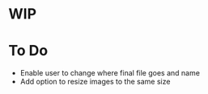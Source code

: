 # WIP

# To Do
- Enable user to change where final file goes and name
- Add option to resize images to the same size
